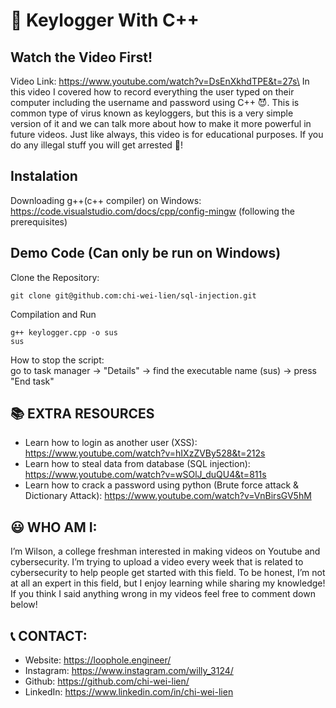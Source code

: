 # 🎃 Keylogger With C++

## Watch the Video First!

Video Link: https://www.youtube.com/watch?v=DsEnXkhdTPE&t=27s\
In this video I covered how to record everything the user typed on their computer including the username and password using C++ 😈. This is common type of virus known as keyloggers, but this is a very simple version of it and we can talk more about how to make it more powerful in future videos. Just like always, this video is for educational purposes. If you do any illegal stuff you will get arrested 🚓!

## Instalation

Downloading g++(c++ compiler) on Windows: https://code.visualstudio.com/docs/cpp/config-mingw
(following the prerequisites)

## Demo Code (Can only be run on Windows)

Clone the Repository:

```
git clone git@github.com:chi-wei-lien/sql-injection.git
```

Compilation and Run

```
g++ keylogger.cpp -o sus
sus
```

How to stop the script: \
go to task manager -> "Details" -> find the executable name (sus) -> press "End task"

## 📚 EXTRA RESOURCES

- Learn how to login as another user (XSS): https://www.youtube.com/watch?v=hIXzZVBy528&t=212s
- Learn how to steal data from database (SQL injection): https://www.youtube.com/watch?v=wSOlJ_duQU4&t=811s
- Learn how to crack a password using python (Brute force attack & Dictionary Attack): https://www.youtube.com/watch?v=VnBirsGV5hM

## 😃 WHO AM I:

I’m Wilson, a college freshman interested in making videos on Youtube and cybersecurity. I’m trying to upload a video every week that is related to cybersecurity to help people get started with this field. To be honest, I’m not at all an expert in this field, but I enjoy learning while sharing my knowledge! If you think I said anything wrong in my videos feel free to comment down below!

## 📞 CONTACT:

- Website: https://loophole.engineer/
- Instagram: https://www.instagram.com/willy_3124/
- Github: https://github.com/chi-wei-lien/
- LinkedIn: https://www.linkedin.com/in/chi-wei-lien
